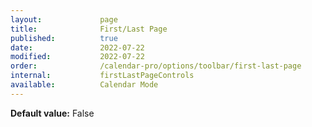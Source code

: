 ```yaml
---
layout:             page
title:              First/Last Page
published:          true
date:               2022-07-22
modified:           2022-07-22
order:              /calendar-pro/options/toolbar/first-last-page
internal:           firstLastPageControls
available:          Calendar Mode
---
```

**Default value:** False
